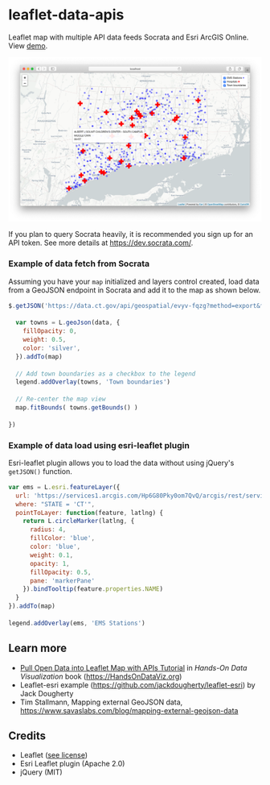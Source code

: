 # leaflet-data-apis
Leaflet map with multiple API data feeds Socrata and Esri ArcGIS Online. View [demo](https://handsondataviz.github.io/leaflet-maps-open-data-apis/index.html).

![Screenshot](images/screenshot.png)

If you plan to query Socrata heavily, it is recommended you sign up for an API token. See more details at https://dev.socrata.com/.

### Example of data fetch from Socrata

Assuming you have your `map` initialized and layers control created, load data from a GeoJSON endpoint in Socrata
and add it to the map as shown below.

```javascript
$.getJSON('https://data.ct.gov/api/geospatial/evyv-fqzg?method=export&format=GeoJSON', function(data) {

  var towns = L.geoJson(data, {
    fillOpacity: 0,
    weight: 0.5,
    color: 'silver',
  }).addTo(map)

  // Add town boundaries as a checkbox to the legend
  legend.addOverlay(towns, 'Town boundaries')

  // Re-center the map view
  map.fitBounds( towns.getBounds() )

})
```

### Example of data load using esri-leaflet plugin

Esri-leaflet plugin allows you to load the data without using jQuery's `getJSON()` function.

```javascript
var ems = L.esri.featureLayer({
  url: 'https://services1.arcgis.com/Hp6G80Pky0om7QvQ/arcgis/rest/services/EMS_Stations/FeatureServer/0',
  where: "STATE = 'CT'",
  pointToLayer: function(feature, latlng) {
    return L.circleMarker(latlng, {
      radius: 4,
      fillColor: 'blue',
      color: 'blue',
      weight: 0.1,
      opacity: 1,
      fillOpacity: 0.5,
      pane: 'markerPane'
    }).bindTooltip(feature.properties.NAME)
  }
}).addTo(map)

legend.addOverlay(ems, 'EMS Stations')
```

## Learn more

- [Pull Open Data into Leaflet Map with APIs Tutorial](https://handsondataviz.org/leaflet-maps-open-apis.html) in *Hands-On Data Visualization* book (https://HandsOnDataViz.org)
- Leaflet-esri example (https://github.com/jackdougherty/leaflet-esri) by Jack Dougherty
- Tim Stallmann, Mapping external GeoJSON data, https://www.savaslabs.com/blog/mapping-external-geojson-data

## Credits
* Leaflet ([see license](https://github.com/Leaflet/Leaflet/blob/master/LICENSE))
* Esri Leaflet plugin (Apache 2.0)
* jQuery (MIT)
